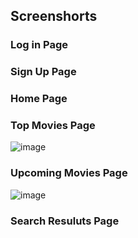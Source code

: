 ## Screenshorts
### Log in Page
### Sign Up Page
### Home Page
### Top Movies Page
![image](https://user-images.githubusercontent.com/83941341/208639563-01a9de81-7c27-4a6e-b9b1-97d8a6a7b4c9.png)
### Upcoming Movies Page
![image](https://user-images.githubusercontent.com/83941341/208640794-8465bde2-9ef3-4fe1-b8cb-e56d514a18cf.png)
### Search Resuluts Page